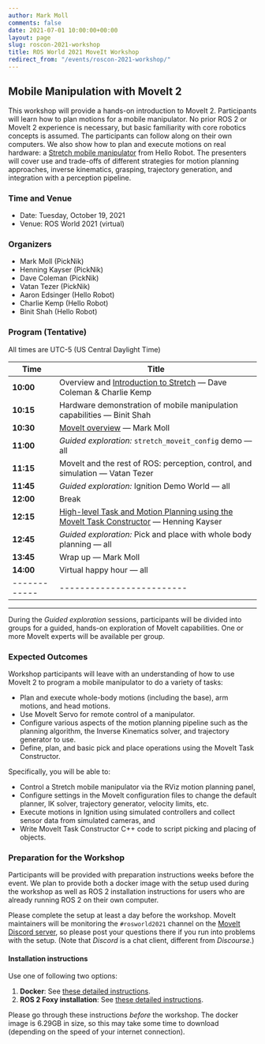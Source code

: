 ```yaml
---
author: Mark Moll
comments: false
date: 2021-07-01 10:00:00+00:00
layout: page
slug: roscon-2021-workshop
title: ROS World 2021 MoveIt Workshop
redirect_from: "/events/roscon-2021-workshop/"
---
```


## Mobile Manipulation with MoveIt 2

This workshop will provide a hands-on introduction to MoveIt 2. Participants will learn how to plan motions for a mobile manipulator. No prior ROS 2 or MoveIt 2 experience is necessary, but basic familiarity with core robotics concepts is assumed. The participants can follow along on their own computers. We also show how to plan and execute motions on real hardware: a [Stretch mobile manipulator](https://hello-robot.com/) from Hello Robot. The presenters will cover use and trade-offs of different strategies for motion planning approaches, inverse kinematics, grasping, trajectory generation, and integration with a perception pipeline.

### Time and Venue

* Date: Tuesday, October 19, 2021
* Venue: ROS World 2021 (virtual)

### Organizers

* Mark Moll (PickNik)
* Henning Kayser (PickNik)
* Dave Coleman (PickNik)
* Vatan Tezer (PickNik)
* Aaron Edsinger (Hello Robot)
* Charlie Kemp (Hello Robot)
* Binit Shah (Hello Robot)

### Program (Tentative)

All times are UTC-5 (US Central Daylight Time)


| Time | Title |
|-----------|-------------------------|
|**10:00** | Overview and [Introduction to Stretch](https://docs.google.com/presentation/d/1SvAXqfjtmg98fP72LTuWRPXanjfOeWEecIYdW-BU6RU) — Dave Coleman &amp; Charlie Kemp|
|**10:15** | Hardware demonstration of mobile manipulation capabilities — Binit Shah|
|**10:30** | [MoveIt overview](https://docs.google.com/presentation/d/1dts0_vhpo1DhMEBAlpB3LQBQjLHKG9oz3XmVHTs9p54/) — Mark Moll|
|**11:00** | _Guided exploration:_ `stretch_moveit_config` demo — all|
|**11:15** | MoveIt and the rest of ROS: perception, control, and simulation — Vatan Tezer |
|**11:45** | _Guided exploration:_ Ignition Demo World — all |
|**12:00** | Break |
|**12:15** | [High-level Task and Motion Planning using the MoveIt Task Constructor](https://docs.google.com/presentation/d/1v3oM9EmljaZklmBy27NgfRkhq1CZ7iEtnY_5jt1f_Po) — Henning Kayser |
|**12:45** | _Guided exploration:_ Pick and place with whole body planning — all |
|**13:45** | Wrap up — Mark Moll|
|**14:00** | Virtual happy hour — all|
|------------|-------------------------|

- - - -

During the _Guided exploration_ sessions, participants will be divided into groups for a guided, hands-on exploration of MoveIt capabilities. One or more MoveIt experts will be available per group.

### Expected Outcomes

Workshop participants will leave with an understanding of how to use MoveIt 2 to program a mobile manipulator to do a variety of tasks:

* Plan and execute whole-body motions (including the base), arm motions, and head motions.
* Use MoveIt Servo for remote control of a manipulator.
* Configure various aspects of the motion planning pipeline such as the planning algorithm, the Inverse Kinematics solver, and trajectory generator to use.
* Define, plan, and basic pick and place operations using the MoveIt Task Constructor.

Specifically, you will be able to:

* Control a Stretch mobile manipulator via the RViz motion planning panel,
* Configure settings in the MoveIt configuration files to change the default planner, IK solver, trajectory generator, velocity limits, etc.
* Execute motions in Ignition using simulated controllers and collect sensor data from simulated cameras, and
* Write MoveIt Task Constructor C++ code to script picking and placing of objects.

### Preparation for the Workshop

Participants will be provided with preparation instructions weeks before the event. We plan to provide both a docker image with the setup used during the workshop as well as ROS 2 installation instructions for users who are already running ROS 2 on their own computer.

Please complete the setup at least a day before the workshop. MoveIt maintainers will be monitoring the `#rosworld2021` channel on the [MoveIt Discord server](https://discord.gg/RrySut8), so please post your questions there if you run into problems with the setup. (Note that _Discord_ is a chat client, different from _Discourse_.)

#### Installation instructions

Use one of following two options:

1. **Docker**: See [these detailed instructions](https://github.com/hello-robot/stretch_ros2/blob/ros_world2021/README.md#linux-installation-with-docker).
2. **ROS 2 Foxy installation**: See [these detailed instructions](https://github.com/hello-robot/stretch_ros2/blob/ros_world2021/README.md#linux-installation-source).

Please go through these instructions _before_ the workshop. The docker image is 6.29GB in size, so this may take some time to download (depending on the speed of your internet connection).

